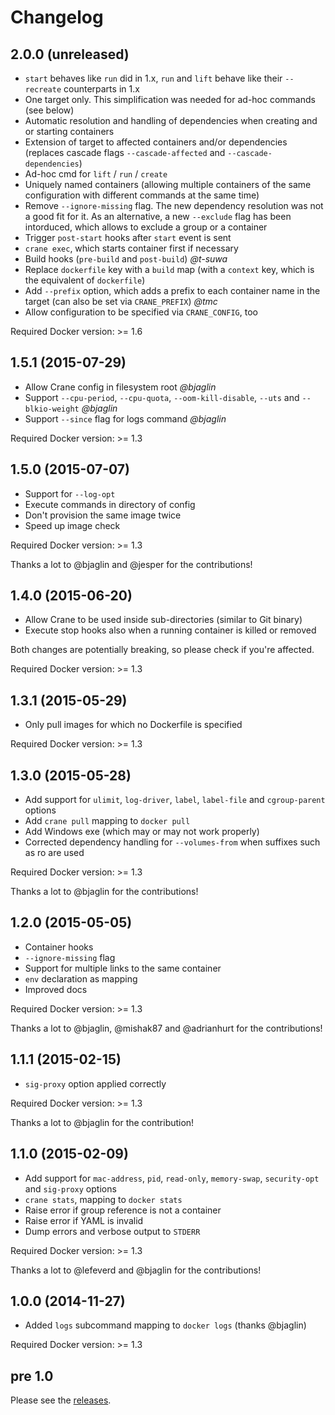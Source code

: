 # Changelog

## 2.0.0 (unreleased)

* `start` behaves like `run` did in 1.x, `run` and `lift` behave like their `--recreate` counterparts in 1.x
* One target only. This simplification was needed for ad-hoc commands (see below)
* Automatic resolution and handling of dependencies when creating and or starting containers
* Extension of target to affected containers and/or dependencies (replaces cascade flags `--cascade-affected` and `--cascade-dependencies`)
* Ad-hoc cmd for `lift` / `run` / `create`
* Uniquely named containers (allowing multiple containers of the same configuration with different commands at the same time)
* Remove `--ignore-missing` flag. The new dependency resolution was not a good fit for it. As an alternative, a new `--exclude` flag has been intorduced, which allows to exclude a group or a container
* Trigger `post-start` hooks after `start` event is sent
* `crane exec`, which starts container first if necessary
* Build hooks (`pre-build` and `post-build`) _@t-suwa_
* Replace `dockerfile` key with a `build` map (with a `context` key, which is the equivalent of `dockerfile`)
* Add `--prefix` option, which adds a prefix to each container name in the target (can also be set via `CRANE_PREFIX`) _@tmc_
* Allow configuration to be specified via `CRANE_CONFIG`, too

Required Docker version: >= 1.6


## 1.5.1 (2015-07-29)

* Allow Crane config in filesystem root _@bjaglin_
* Support `--cpu-period`, `--cpu-quota`, `--oom-kill-disable`, `--uts` and `--blkio-weight` _@bjaglin_
* Support `--since` flag for logs command _@bjaglin_

Required Docker version: >= 1.3


## 1.5.0 (2015-07-07)

* Support for `--log-opt`
* Execute commands in directory of config
* Don't provision the same image twice
* Speed up image check

Required Docker version: >= 1.3

Thanks a lot to @bjaglin and @jesper for the contributions!


## 1.4.0 (2015-06-20)

* Allow Crane to be used inside sub-directories (similar to Git binary)
* Execute stop hooks also when a running container is killed or removed

Both changes are potentially breaking, so please check if you're affected.

Required Docker version: >= 1.3


## 1.3.1 (2015-05-29)

* Only pull images for which no Dockerfile is specified

Required Docker version: >= 1.3


## 1.3.0 (2015-05-28)

* Add support for `ulimit`, `log-driver`, `label`, `label-file` and `cgroup-parent` options
* Add `crane pull` mapping to `docker pull`
* Add Windows exe (which may or may not work properly)
* Corrected dependency handling for `--volumes-from` when suffixes such as ro are used

Required Docker version: >= 1.3

Thanks a lot to @bjaglin for the contributions!


## 1.2.0 (2015-05-05)

* Container hooks
* `--ignore-missing` flag
* Support for multiple links to the same container
* `env` declaration as mapping
* Improved docs

Required Docker version: >= 1.3

Thanks a lot to @bjaglin, @mishak87 and @adrianhurt for the contributions!


## 1.1.1 (2015-02-15)

* `sig-proxy` option applied correctly

Required Docker version: >= 1.3

Thanks a lot to @bjaglin for the contribution!


## 1.1.0 (2015-02-09)

* Add support for `mac-address`, `pid`, `read-only`, `memory-swap`, `security-opt` and `sig-proxy` options
* `crane stats`, mapping to `docker stats`
* Raise error if group reference is not a container
* Raise error if YAML is invalid
* Dump errors and verbose output to `STDERR`

Required Docker version: >= 1.3

Thanks a lot to @lefeverd and @bjaglin for the contributions!


## 1.0.0 (2014-11-27)

* Added `logs` subcommand mapping to `docker logs` (thanks @bjaglin)

Required Docker version: >= 1.3


## pre 1.0

Please see the [releases](https://github.com/michaelsauter/crane/releases).